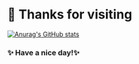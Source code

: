 # 👋 Thanks for visiting

[![Anurag's GitHub stats](https://github-readme-stats.vercel.app/api?username=101Jay&show_icons=true&theme=merko)](https://github.com/anuraghazra/github-readme-stats)

### ✨ Have a nice day!✨
<!---
101Jay/101Jay is a ✨ special ✨ repository because its `README.md` (this file) appears on your GitHub profile.
You can click the Preview link to take a look at your changes.
--->
